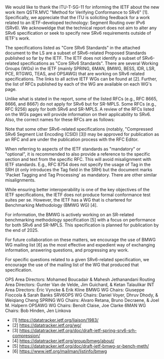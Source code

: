 We would like to thank the ITU-T-SG-11 for informing the IETF about the new work item
QSTR.MVC "Method for Verifying Conformance to SRv6" [1]. Specifically, we appreciate
that the ITU is soliciting feedback for a work related to an IETF-developed
technology: Segment Routing over IPv6 (SRv6). We acknoweldge that the technical report
does not aim to alter any SRv6 specification or seek to specify new SRv6 requirements outside of IETF's work.

The specifications listed as "Core SRv6 Standards" in the attached document to
the LS are a subset of SRv6-related Proposed Standards published so far by the IETF. The IETF does not
identify a subset of SRv6-related specifications as "Core SRv6 Standards". 
There are several Working Groups (WGs) in the IETF 
(mainly SPRING, 6MAN, BMWG, BESS, IDR, LSR, PCE, RTGWG, TEAS, and OPSAWG) that are working
on SRv6 related specifications. The links to all active IETF WGs can be found at [2].
Further, the list of RFCs published by each of the WG are available on each WG's page.

Unlike what is stated in the report, some of the listed RFCs (e.g., RFC 8665, 8666, and 8667) do not
apply for SRv6 but for SR-MPLS. Some RFCs (e.g., RFC 9256) apply for both SRv6 and SR-MPLS.
A review of the RFCs listed on the WGs pages will provide information on their applicability to SRv6.
Also, the correct names for these RFCs are as follows:

Note that some other SRv6-related specifications (notably, "Compressed SRv6 Segment
List Encoding (CSID) [3]) may be approved for publication as an RFC and are under
the publication process with the RFC Editor.

When referring to aspects of the IETF standards as "mandatory" or "optional", it is recommended to 
also provide a reference to the specific section and text from the specific RFC. This will
avoid misalignment with IETF standards. E.g., RFC 8754 does not specify the usage of Tag in 
the SRH (it only introduces the Tag field in the SRH) but the document marks 
'Packet Tagging and Tag Processing' as mandatory. There are other similar misalignments.

While ensuring better interoperability is one of the key objectives of the IETF
specifications, the IETF does not produce formal conformance test suites per se. However, the IETF
has a WG that is chartered for Benchmarking Methodology (BMWG WG) [4].

For information, the BMWG is actively working on an SR-related benchmarking
methodology specification [5] with a focus on performance for both SRv6 and SR-MPLS.
This specification is planned for publication by the end of 2025.
 
For future collaboration on these matters, we encourage the use of BMWG WG mailing list [6]
as the most effective and expedient way of exchanging information, answering questions,
and progressing any work.

For specific questions related to a given SRv6-related specification, we encourage
the use of the mailing list of the WG that produced that specification.

OPS Area Directors: Mohamed Boucadair & Mahesh Jethanandani
Routing Area Directors: Gunter Van de Velde, Jim Guichard, & Ketan Talaulikar
INT Area Directors: Éric Vyncke & Erik Kline
BMWG WG Chairs: Giuseppe Fioccola & Sarah Banks
SRV6OPS WG Chairs: Daniel Voyer, Dhruv Dhody, & Weiqiang Cheng
SPRING WG Chairs: Alvaro Retana, Bruno Decraene, &  Joel M. Halpern
OPSAWG WG Chairs: Benoît Claise, Joe Clarke
6MAN WG Chairs: Bob Hinden, Jen Linkova

* [1] https://datatracker.ietf.org/liaison/1983/
* [2] https://datatracker.ietf.org/wg/
* [3] https://datatracker.ietf.org/doc/draft-ietf-spring-srv6-srh-compression/
* [4] https://datatracker.ietf.org/group/bmwg/about/
* [5] https://datatracker.ietf.org/doc/draft-ietf-bmwg-sr-bench-meth/
* [6] https://www.ietf.org/mailman/listinfo/bmwg

